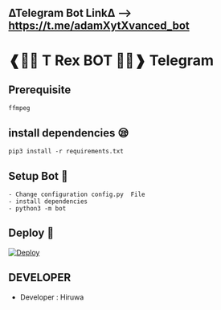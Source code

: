 ## ∆Telegram Bot Link∆ --> https://t.me/adamXytXvanced_bot


#  ❰🍁🔱  T Rex BOT  🔱🍁❱ Telegram
## Prerequisite
    ffmpeg
  
    
## install dependencies 😪
    pip3 install -r requirements.txt


## Setup Bot 🤭
    - Change configuration config.py  File
    - install dependencies
    - python3 -m bot
    
## Deploy 🥺

[![Deploy](https://www.herokucdn.com/deploy/button.svg)](https://heroku.com/deploy?template=https://github.com/megabottaa/YOUTUBE-DOWNLOADER-TELEGRAM-BOT)

## DEVELOPER

- Developer : Hiruwa

